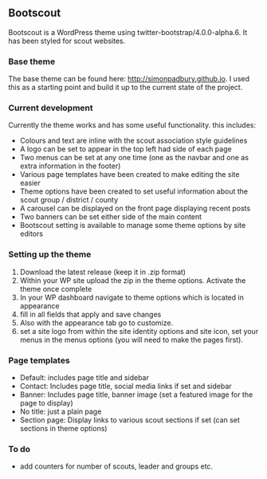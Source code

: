 ## Bootscout
Bootscout is a WordPress theme using twitter-bootstrap/4.0.0-alpha.6. It has been styled for scout websites.

### Base theme
The base theme can be found here: http://simonpadbury.github.io. I used this as a starting point and build it up to the current state of the project.

### Current development
Currently the theme works and has some useful functionality. this includes:
* Colours and text are inline with the scout association style guidelines
* A logo can be set to appear in the top left had side of each page
* Two menus can be set at any one time (one as the navbar and one as extra information in the footer)
* Various page templates have been created to make editing the site easier
* Theme options have been created to set useful information about the scout group / district / county
* A carousel can be displayed on the front page displaying recent posts
* Two banners can be set either side of the main content
* Bootscout setting is available to manage some theme options by site editors

### Setting up the theme
1. Download the latest release (keep it in .zip format)
2. Within your WP site upload the zip in the theme options. Activate the theme once complete
3. In your WP dashboard navigate to theme options which is located in appearance
4. fill in all fields that apply and save changes
5. Also with the appearance tab go to customize.
6. set a site logo from within the site identity options and site icon, set your menus in the menus options (you will need to make the pages first).

### Page templates
* Default: includes page title and sidebar
* Contact: Includes page title, social media links if set and sidebar
* Banner: Includes page title, banner image (set a featured image for the page to display)
* No title: just a plain page
* Section page: Display links to various scout sections if set (can set sections in theme options)

### To do
* add counters for number of scouts, leader and groups etc.
